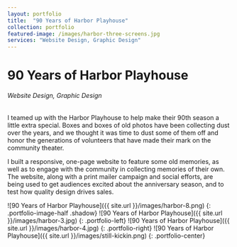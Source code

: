 ```yaml
---
layout: portfolio
title:  "90 Years of Harbor Playhouse"
collection: portfolio
featured-image: /images/harbor-three-screens.jpg
services: "Website Design, Graphic Design"
---
```


<div class="portfolio-words">
<h1>90 Years of Harbor Playhouse</h1>
<h6>Website Design, Graphic Design</h6>
<p>I teamed up with the Harbor Playhouse to help make their 90th season a little extra special. Boxes and boxes of old photos have been collecting dust over the years, and we thought it was time to dust some of them off and honor the generations of volunteers that have made their mark on the community theater.</p>
<p>I built a responsive, one-page website to feature some old memories, as well as to engage with the community in collecting memories of their own. The website, along with a print mailer campaign and social efforts, are being used to get audiences excited about the anniversary season, and to test how quality design drives sales.</p>
</div>

![90 Years of Harbor Playhouse]({{ site.url }}/images/harbor-8.png)
{: .portfolio-image-half .shadow}
![90 Years of Harbor Playhouse]({{ site.url }}/images/harbor-3.jpg)
{: .portfolio-left}
![90 Years of Harbor Playhouse]({{ site.url }}/images/harbor-4.jpg)
{: .portfolio-right}
![90 Years of Harbor Playhouse]({{ site.url }}/images/still-kickin.png)
{: .portfolio-center}
